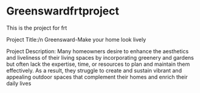 # Greenswardfrtproject
This is the project for frt

Project Title:/n
Greensward-Make your home look lively

Project Description:
Many homeowners desire to enhance the aesthetics and liveliness of their living spaces by incorporating greenery and gardens but often lack the expertise, time, or resources to plan and maintain them effectively. As a result, they struggle to create and sustain vibrant and appealing outdoor spaces that complement their homes and enrich their daily lives
